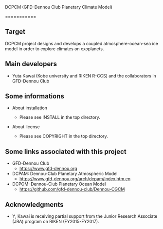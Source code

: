 DCPCM (GFD-Dennou Club Planetary Climate Model)

===========

Target
-----------------------------------------------------------------------------------------
DCPCM project designs and develops a coupled atmosphere-ocean-sea ice model  in order to explore climates on exoplanets.


Main developers
-----------------------------------------------------------------------------------------

  - Yuta Kawai (Kobe university and RIKEN R-CCS) and the collaborators in GFD-Dennou Club

Some informations
-----------------------------------------------------------------------------------------

- About installation
  - Please see INSTALL in the top directory.

- About license
  - Please see COPYRIGHT in the top directory.
  

Some links associated with this project
-----------------------------------------------------------------------------------------

- GFD-Dennou Club
  - https://www.gfd-dennou.org
- DCPAM: Dennou-Club Planetary Atmospheric Model
  - https://www.gfd-dennou.org/arch/dcpam/index.htm.en
- DCPOM: Dennou-Club Planetary Ocean Model
  - https://github.com/gfd-dennou-club/Dennou-OGCM

Acknowledgments
-----------------------------------------------------------------------------------------

- Y, Kawai is receiving partial support from the Junior Research Associate (JRA) program on RIKEN (FY2015-FY2017). 


